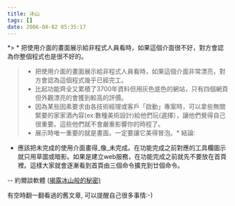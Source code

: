 ```yaml
---
title: 冰山
tags: []
date: 2006-08-02 05:35:17
---
```


*> *   把使用介面的畫面展示給非程式人員看時，如果這個介面很不好，對方會認為你整個程式也是很不好的。
> 
> *   把使用介面的畫面展示給非程式人員看時，如果這個介面非常漂亮，對方會認為這個程式幾乎已經完工。
> *   比起功能齊全又累積了3700年資料但用灰色底色的網站，只有四個網頁但外觀漂亮的會獲到較高的評價。
> *   因為某些因素要求由各技術經理或客戶「啟動」專案時，可以拿些無關緊要的家家酒內容(ex:數種美術設計)給他們玩(選擇），讓他們覺得自己很重要。這些他們就不會嚴重影響你的時程了。
> *   展示時唯一重要的就是畫面。一定要讓它美得冒泡。*
結論:

*   應該把未完成的使用介面畫得_像_未完成。在功能完成之前對應的工具欄圖示就只用草圖或暗影。如果是建立web服務，在功能完成之前就先不要放在首頁裡。這樣大家就會逐漸看到首頁由三個命令擴充到廿個命令。

-- 約爾談軟體 ([揭露冰山般的秘密)](http://local.joelonsoftware.com/mediawiki/index.php/The_Joel_on_Software_Translation_Project:%E6%8F%AD%E9%9C%B2%E5%86%B0%E5%B1%B1%E8%88%AC%E7%9A%84%E7%A7%98%E5%AF%86)

有空時翻一翻看過的舊文章, 可以提醒自己很多事情:-)